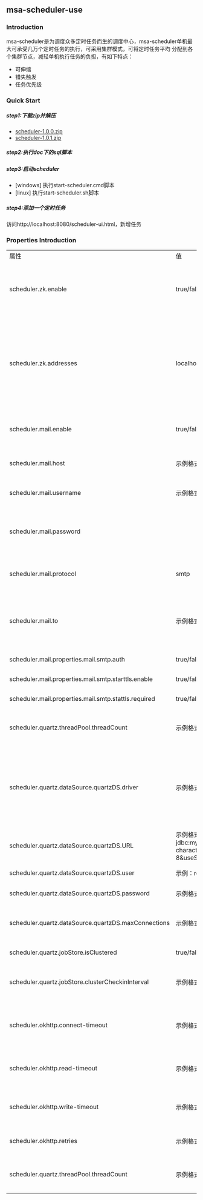 ## msa-scheduler-use
### Introduction
msa-scheduler是为调度众多定时任务而生的调度中心，msa-scheduler单机最大可承受几万个定时任务的执行，可采用集群模式，可将定时任务平均
分配到各个集群节点，减轻单机执行任务的负担，有如下特点：
- 可伸缩
- 错失触发
- 任务优先级

### Quick Start
##### step1:下载zip并解压
- [scheduler-1.0.0.zip](https://github.com/microcmpt/msa-scheduler/blob/master/downloads/1.0.0/msa-scheduler-1.0.0.zip)
- [scheduler-1.0.1.zip](https://github.com/microcmpt/msa-scheduler/blob/master/downloads/1.0.1/msa-scheduler-1.0.1.zip)

##### step2:执行doc下的sql脚本

##### step3:启动scheduler
- [windows]
  执行start-scheduler.cmd脚本
- [linux]
  执行start-scheduler.sh脚本
  
##### step4:添加一个定时任务
访问http://localhost:8080/scheduler-ui.html，新增任务

### Properties Introduction
<table>
   <tr>
      <td>属性</td>
      <td>值</td>
      <td>说明</td>
   </tr>
   <tr>
      <td>scheduler.zk.enable</td>
      <td>true/false</td>
      <td>开启zk服务注册中心，默认为false</td>
   </tr>
   <tr>
      <td>scheduler.zk.addresses</td>
      <td>localhost:2181</td>
      <td>zk访问地址，根据自己的zk地址而定，多个以英文逗号分隔</td>
   </tr>
   <tr>
      <td>scheduler.mail.enable</td>
      <td>true/false</td>
      <td>是否开启发送邮件通知</td>
   </tr>
   <tr>
      <td>scheduler.mail.host</td>
      <td>示例格式：smtp.qq.com</td>
      <td>邮箱主机服务器地址</td>
   </tr>
   <tr>
      <td>scheduler.mail.username</td>
      <td>示例格式：1378127237@qq.com</td>
      <td>发送人邮件地址</td>
   </tr>
   <tr>
      <td>scheduler.mail.password</td>
      <td></td>
      <td>发送人邮箱授权码，加密后的</td>
   </tr>
   <tr>
      <td>scheduler.mail.protocol</td>
      <td>smtp</td>
      <td>邮箱协议，默认为smtp</td>
   </tr>
   <tr>
      <td>scheduler.mail.to</td>
      <td>示例格式：1378127237@qq.com</td>
      <td>接收人邮箱地址，多个以英文逗号分隔</td>
   </tr>
   <tr>
      <td>scheduler.mail.properties.mail.smtp.auth</td>
      <td>true/false</td>
      <td>邮箱授权</td>
   </tr>
   <tr>
      <td>scheduler.mail.properties.mail.smtp.starttls.enable</td>
      <td>true/false</td>
      <td>开启tls</td>
   </tr>
   <tr>
      <td>scheduler.mail.properties.mail.smtp.stattls.required</td>
      <td>true/false</td>
      <td>ttl是否必要</td>
   </tr>
   <tr>
      <td>scheduler.quartz.threadPool.threadCount</td>
      <td>示例格式：13</td>
      <td>quartz核心线程池大小</td>
   </tr>  
   <tr>
      <td>scheduler.quartz.dataSource.quartzDS.driver</td>
      <td>示例格式：com.mysql.jdbc.Driver</td>
      <td>mysql数据库驱动类，如果是6.0版本以上驱动类注意</td>
   </tr>
   <tr>
      <td>scheduler.quartz.dataSource.quartzDS.URL</td>
      <td>示例格式：jdbc:mysql://localhost:3306/quartz?characterEncoding=utf-8&useSSL=false</td>
      <td>mysql数据库地址</td>
   </tr>
   <tr>
      <td>scheduler.quartz.dataSource.quartzDS.user</td>
      <td>示例：root</td>
      <td>数据库用户名</td>
   </tr>
   <tr>
      <td>scheduler.quartz.dataSource.quartzDS.password</td>
      <td>示例格式：123456</td>
      <td>数据库密码</td>
   </tr>
   <tr>
      <td>scheduler.quartz.dataSource.quartzDS.maxConnections</td>
      <td>示例格式：5</td>
      <td>数据库最大连接池大小</td>
   </tr>
   <tr>
      <td>scheduler.quartz.jobStore.isClustered</td>
      <td>true/false</td>
      <td>开启集群</td>
   </tr>
   <tr>
      <td>scheduler.quartz.jobStore.clusterCheckinInterval</td>
      <td>示例格式：15000</td>
      <td>集群节点心跳检测时间</td>
   </tr>
   <tr>
      <td>scheduler.okhttp.connect-timeout</td>
      <td>示例格式：20</td>
      <td>http连接超时时间，单位：秒</td>
   </tr>
   <tr>
      <td>scheduler.okhttp.read-timeout</td>
      <td>示例格式：30</td>
      <td>http读超时间，单位：秒</td>
   </tr>
   <tr>
      <td>scheduler.okhttp.write-timeout</td>
      <td>示例格式：30</td>
      <td>http写超时间，单位：秒</td>
   </tr>
   <tr>
      <td>scheduler.okhttp.retries</td>
      <td>示例格式：3</td>
      <td>http请求重试次数</td>
   </tr>
   <tr>
      <td>scheduler.quartz.threadPool.threadCount</td>
      <td>示例格式：13</td>
      <td>quartz核心线程池大小</td>
   </tr>  
 </table>
